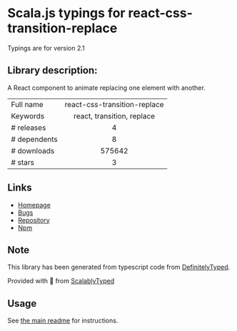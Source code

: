 
# Scala.js typings for react-css-transition-replace

Typings are for version 2.1

## Library description:
A React component to animate replacing one element with another.

|                    |                 |
| ------------------ | :-------------: |
| Full name          | react-css-transition-replace |
| Keywords           | react, transition, replace |
| # releases         | 4 |
| # dependents       | 8 |
| # downloads        | 575642 |
| # stars            | 3 |

## Links
- [Homepage](https://github.com/marnusw/react-css-transition-replace)
- [Bugs](https://github.com/marnusw/react-css-transition-replace/issues)
- [Repository](https://github.com/marnusw/react-css-transition-replace)
- [Npm](https://www.npmjs.com/package/react-css-transition-replace)
    


## Note
This library has been generated from typescript code from [DefinitelyTyped](https://definitelytyped.org).

Provided with :purple_heart: from [ScalablyTyped](https://github.com/oyvindberg/ScalablyTyped)

## Usage
See [the main readme](../../readme.md) for instructions.


